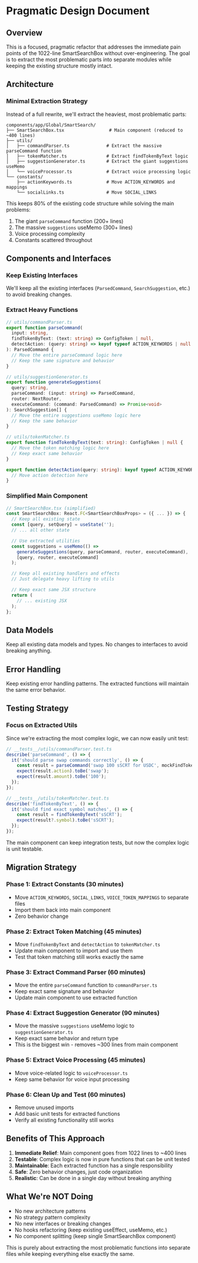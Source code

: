 # Pragmatic Design Document

## Overview

This is a focused, pragmatic refactor that addresses the immediate pain points of the 1022-line SmartSearchBox without over-engineering. The goal is to extract the most problematic parts into separate modules while keeping the existing structure mostly intact.

## Architecture

### Minimal Extraction Strategy

Instead of a full rewrite, we'll extract the heaviest, most problematic parts:

```
components/app/Global/SmartSearch/
├── SmartSearchBox.tsx                 # Main component (reduced to ~400 lines)
├── utils/
│   ├── commandParser.ts              # Extract the massive parseCommand function
│   ├── tokenMatcher.ts               # Extract findTokenByText logic
│   ├── suggestionGenerator.ts        # Extract the giant suggestions useMemo
│   └── voiceProcessor.ts             # Extract voice processing logic
└── constants/
    ├── actionKeywords.ts             # Move ACTION_KEYWORDS and mappings
    └── socialLinks.ts                # Move SOCIAL_LINKS
```

This keeps 80% of the existing code structure while solving the main problems:
1. The giant `parseCommand` function (200+ lines)
2. The massive `suggestions` useMemo (300+ lines) 
3. Voice processing complexity
4. Constants scattered throughout

## Components and Interfaces

### Keep Existing Interfaces
We'll keep all the existing interfaces (`ParsedCommand`, `SearchSuggestion`, etc.) to avoid breaking changes.

### Extract Heavy Functions

```typescript
// utils/commandParser.ts
export function parseCommand(
  input: string,
  findTokenByText: (text: string) => ConfigToken | null,
  detectAction: (query: string) => keyof typeof ACTION_KEYWORDS | null
): ParsedCommand {
  // Move the entire parseCommand logic here
  // Keep the same signature and behavior
}
```

```typescript
// utils/suggestionGenerator.ts
export function generateSuggestions(
  query: string,
  parseCommand: (input: string) => ParsedCommand,
  router: NextRouter,
  executeCommand: (command: ParsedCommand) => Promise<void>
): SearchSuggestion[] {
  // Move the entire suggestions useMemo logic here
  // Keep the same behavior
}
```

```typescript
// utils/tokenMatcher.ts
export function findTokenByText(text: string): ConfigToken | null {
  // Move the token matching logic here
  // Keep exact same behavior
}

export function detectAction(query: string): keyof typeof ACTION_KEYWORDS | null {
  // Move action detection here
}
```

### Simplified Main Component

```typescript
// SmartSearchBox.tsx (simplified)
const SmartSearchBox: React.FC<SmartSearchBoxProps> = ({ ... }) => {
  // Keep all existing state
  const [query, setQuery] = useState('');
  // ... all other state

  // Use extracted utilities
  const suggestions = useMemo(() => 
    generateSuggestions(query, parseCommand, router, executeCommand),
    [query, router, executeCommand]
  );

  // Keep all existing handlers and effects
  // Just delegate heavy lifting to utils

  // Keep exact same JSX structure
  return (
    // ... existing JSX
  );
};
```

## Data Models

Keep all existing data models and types. No changes to interfaces to avoid breaking anything.

## Error Handling

Keep existing error handling patterns. The extracted functions will maintain the same error behavior.

## Testing Strategy

### Focus on Extracted Utils

Since we're extracting the most complex logic, we can now easily unit test:

```typescript
// __tests__/utils/commandParser.test.ts
describe('parseCommand', () => {
  it('should parse swap commands correctly', () => {
    const result = parseCommand('swap 100 sSCRT for USDC', mockFindToken, mockDetectAction);
    expect(result.action).toBe('swap');
    expect(result.amount).toBe('100');
  });
});
```

```typescript
// __tests__/utils/tokenMatcher.test.ts
describe('findTokenByText', () => {
  it('should find exact symbol matches', () => {
    const result = findTokenByText('sSCRT');
    expect(result?.symbol).toBe('sSCRT');
  });
});
```

The main component can keep integration tests, but now the complex logic is unit testable.

## Migration Strategy

### Phase 1: Extract Constants (30 minutes)
- Move `ACTION_KEYWORDS`, `SOCIAL_LINKS`, `VOICE_TOKEN_MAPPINGS` to separate files
- Import them back into main component
- Zero behavior change

### Phase 2: Extract Token Matching (45 minutes)
- Move `findTokenByText` and `detectAction` to `tokenMatcher.ts`
- Update main component to import and use them
- Test that token matching still works exactly the same

### Phase 3: Extract Command Parser (60 minutes)
- Move the entire `parseCommand` function to `commandParser.ts`
- Keep exact same signature and behavior
- Update main component to use extracted function

### Phase 4: Extract Suggestion Generator (90 minutes)
- Move the massive `suggestions` useMemo logic to `suggestionGenerator.ts`
- Keep exact same behavior and return type
- This is the biggest win - removes ~300 lines from main component

### Phase 5: Extract Voice Processing (45 minutes)
- Move voice-related logic to `voiceProcessor.ts`
- Keep same behavior for voice input processing

### Phase 6: Clean Up and Test (60 minutes)
- Remove unused imports
- Add basic unit tests for extracted functions
- Verify all existing functionality still works

## Benefits of This Approach

1. **Immediate Relief**: Main component goes from 1022 lines to ~400 lines
2. **Testable**: Complex logic is now in pure functions that can be unit tested
3. **Maintainable**: Each extracted function has a single responsibility
4. **Safe**: Zero behavior changes, just code organization
5. **Realistic**: Can be done in a single day without breaking anything

## What We're NOT Doing

- No new architecture patterns
- No strategy pattern complexity
- No new interfaces or breaking changes
- No hooks refactoring (keep existing useEffect, useMemo, etc.)
- No component splitting (keep single SmartSearchBox component)

This is purely about extracting the most problematic functions into separate files while keeping everything else exactly the same.